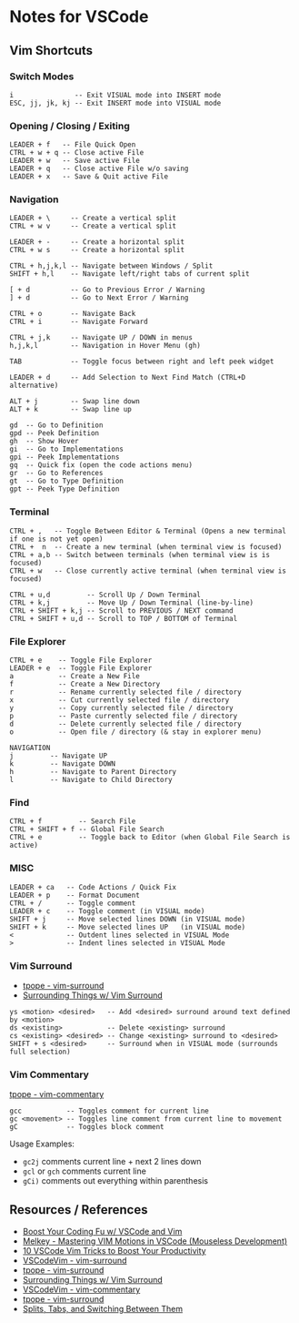 # Notes for VSCode

## Vim Shortcuts

### Switch Modes

```text
i               -- Exit VISUAL mode into INSERT mode
ESC, jj, jk, kj -- Exit INSERT mode into VISUAL mode
```

### Opening / Closing / Exiting

```text
LEADER + f   -- File Quick Open
CTRL + w + q -- Close active File
LEADER + w   -- Save active File
LEADER + q   -- Close active File w/o saving
LEADER + x   -- Save & Quit active File
```

### Navigation

```text
LEADER + \     -- Create a vertical split
CTRL + w v     -- Create a vertical split

LEADER + -     -- Create a horizontal split
CTRL + w s     -- Create a horizontal split

CTRL + h,j,k,l -- Navigate between Windows / Split
SHIFT + h,l    -- Navigate left/right tabs of current split

[ + d          -- Go to Previous Error / Warning
] + d          -- Go to Next Error / Warning

CTRL + o       -- Navigate Back
CTRL + i       -- Navigate Forward

CTRL + j,k     -- Navigate UP / DOWN in menus
h,j,k,l        -- Navigation in Hover Menu (gh)

TAB            -- Toggle focus between right and left peek widget

LEADER + d     -- Add Selection to Next Find Match (CTRL+D alternative)

ALT + j        -- Swap line down
ALT + k        -- Swap line up
```

```text
gd  -- Go to Definition
gpd -- Peek Definition
gh  -- Show Hover
gi  -- Go to Implementations
gpi -- Peek Implementations
gq  -- Quick fix (open the code actions menu)
gr  -- Go to References
gt  -- Go to Type Definition
gpt -- Peek Type Definition
```

### Terminal

```text
CTRL + ,   -- Toggle Between Editor & Terminal (Opens a new terminal if one is not yet open)
CTRL +  n  -- Create a new terminal (when terminal view is focused)
CTRL + a,b -- Switch between terminals (when terminal view is is focused)
CTRL + w   -- Close currently active terminal (when terminal view is focused)

CTRL + u,d         -- Scroll Up / Down Terminal
CTRL + k,j         -- Move Up / Down Terminal (line-by-line)
CTRL + SHIFT + k,j -- Scroll to PREVIOUS / NEXT command
CTRL + SHIFT + u,d -- Scroll to TOP / BOTTOM of Terminal
```

### File Explorer

```text
CTRL + e    -- Toggle File Explorer
LEADER + e  -- Toggle File Explorer
a           -- Create a New File
f           -- Create a New Directory
r           -- Rename currently selected file / directory
x           -- Cut currently selected file / directory
y           -- Copy currently selected file / directory
p           -- Paste currently selected file / directory
d           -- Delete currently selected file / directory
o           -- Open file / directory (& stay in explorer menu)

NAVIGATION
j         -- Navigate UP
k         -- Navigate DOWN
h         -- Navigate to Parent Directory
l         -- Navigate to Child Directory
```

### Find

```text
CTRL + f         -- Search File
CTRL + SHIFT + f -- Global File Search
CTRL + e         -- Toggle back to Editor (when Global File Search is active)
```

### MISC

```text
LEADER + ca   -- Code Actions / Quick Fix
LEADER + p    -- Format Document
CTRL + /      -- Toggle comment
LEADER + c    -- Toggle comment (in VISUAL mode)
SHIFT + j     -- Move selected lines DOWN (in VISUAL mode)
SHIFT + k     -- Move selected lines UP   (in VISUAL mode)
<             -- Outdent lines selected in VISUAL Mode
>             -- Indent lines selected in VISUAL Mode
```

### Vim Surround

- [tpope - vim-surround](https://github.com/tpope/vim-surround)
- [Surrounding Things w/ Vim Surround](https://www.barbarianmeetscoding.com/boost-your-coding-fu-with-vscode-and-vim/surrounding-things-with-vim-surround/)

```text
ys <motion> <desired>   -- Add <desired> surround around text defined by <motion>
ds <existing>           -- Delete <existing> surround
cs <existing> <desired> -- Change <existing> surround to <desired>
SHIFT + s <desired>     -- Surround when in VISUAL mode (surrounds full selection)
```

### Vim Commentary

[tpope - vim-commentary](https://github.com/tpope/vim-commentary)

```text
gcc           -- Toggles comment for current line
gc <movement> -- Toggles line comment from current line to movement
gC            -- Toggles block comment
```

Usage Examples:
- `gc2j` comments current line + next 2 lines down
- `gcl` or `gch` comments current line
- `gCi)` comments out everything within parenthesis

## Resources / References
- [Boost Your Coding Fu w/ VSCode and Vim](https://www.barbarianmeetscoding.com/boost-your-coding-fu-with-vscode-and-vim/cheatsheet)
- [Melkey - Mastering VIM Motions in VSCode (Mouseless Development)](https://www.youtube.com/watch?v=GST8we5uABo)
- [10 VSCode Vim Tricks to Boost Your Productivity](https://dev.to/ansonh/10-vs-code-vim-tricks-to-boost-your-productivity-1b0n)
- [VSCodeVim - vim-surround](https://github.com/VSCodeVim/Vim#vim-surround)
- [tpope - vim-surround](https://github.com/tpope/vim-surround)
- [Surrounding Things w/ Vim Surround](https://www.barbarianmeetscoding.com/boost-your-coding-fu-with-vscode-and-vim/surrounding-things-with-vim-surround/)
- [VSCodeVim - vim-commentary](https://github.com/VSCodeVim/Vim#vim-commentary)
- [tpope - vim-surround](https://github.com/tpope/vim-surround)
- [Splits, Tabs, and Switching Between Them](https://www.barbarianmeetscoding.com/boost-your-coding-fu-with-vscode-and-vim/splitting-windows/)